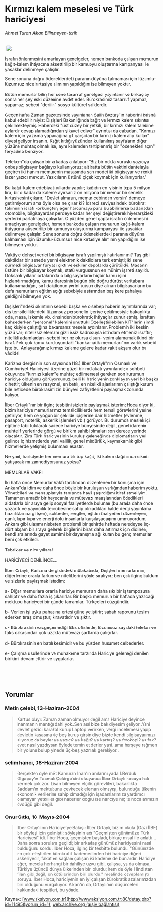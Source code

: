 # Kırmızı kalem meselesi ve Türk hariciyesi

*Ahmet Turan Alkan Bilinmeyen-tarih*

<div>
 <font>
  <img border="0" height="1" src="/web/20050119040558im_/http://www.aksiyon.com.tr/images/blank.gif"/>
 </font>
 <font class="content">
  <p>
   <img border="0" hspace="5" src="http://web.archive.org/web/20050119040558im_/http://www.aksiyon.com.tr/resim/493/22.jpg" vspace="5"/>
  </p>
 </font>
 <font class="content">
  İsrafın önlenmesini amaçlayan genelgeler, hemen bankoda çalışan memurun kağıt-kalem ihtiyacına aksettirilip bir kamuoyu oluşturma kampanyası ile yasaklar delinmeye çalışılır.
 </font>
 <br/>
 <p>
  <font class="content">
   Sene sonuna doğru ödeneklerdeki paranın düyûna kalmaması için lüzumlu-lüzumsuz nice kırtasiye alımının yapıldığını ise bilmeyen yoktur.
   <br>
    <br>
     Bütün memurlar bilir; her sene tasarruf genelgesi yayınlanır ve birkaç ay sonra her şey eski düzenine avdet eder. Bürokrasimiz tasarruf yapmaz, yapamaz; sebebi "deriiin" sosyo-kültürel saiklerdir.
     <br>
      <br>
       Geçen hafta Zaman gazetesinde yayınlanan Salih Boztaş"ın haberini istisnâ kabul edebilir miyiz: Dışişleri Bakanlığında kağıt ve kırmızı kalem sıkıntısı çekilmekteymiş. Haberdeki "üst düzey bir yetkili, bir kırmızı kalem talebine aylardır cevap alamadığından şikayet ediyor" ayrıntısı da cabadan. "Kırmızı kalem için yazışma yapacağına git çarşıdan bir kırmızı kalem alıp kullan" diyesi geliyor insanın. Kağıt kıtlığı yüzünden kullanılmış sayfaların diğer yüzüne muhtaç olmak ise, aynı kalemden tertiplenmiş bir "ödenekleri açın" feryadına benziyor.
       <br/>
       <br/>
       Telekom"da çalışan bir arkadaş anlatıyor: "Biz bir nokta vuruşlu yazıcıya onbeş bilgisayar bağlayıp kullanıyoruz; alt katta bütün vaktini dantelayla geçiren iki hanım memurenin masasında son model iki bilgisayar ve renkli lazer yazıcı mevcut. Yazıcıların üstünü çiçek koymak için kullanıyorlar."
       <br/>
       <br/>
       Bu kağıt-kalem edebiyatı yıllardır yapılır; kağıdın en iyisinin topu 5 milyon lira, bir o kadar da kaleme ayırsanız on milyona bir memur bir senelik kırtasiyesini çıkarır. "Devlet almasın, memur cebinden versin" demeye getirmiyorum ama öyle olsa ne çıkar ki? İdareci seviyesindeki bürokrat takımının israfı korkunçtur; eğer harcamaya para bulabilirlerse badanadan otomobile, bilgisayardan perdeye kadar her şeyi değiştirerek hiyerarşideki yerlerini parlatmaya çalışırlar. O yüzden genel çapta israfın önlenmesini amaçlayan genelgeler, hemen bankoda çalışan memurun kağıt-kalem ihtiyacına aksettirilip bir kamuoyu oluşturma kampanyası ile yasaklar delinmeye çalışılır. Sene sonuna doğru ödeneklerdeki paranın düyûna kalmaması için lüzumlu-lüzumsuz nice kırtasiye alımının yapıldığını ise bilmeyen yoktur.
       <br/>
       <br/>
       Vaktiyle dehşet verici bir bilgisayar israfı yapılmıştı hatırlanır mı? Taş gibi daktilolar bir senede yerini elektronik daktilolara terk etmişti; iki sene sürmedi bilgisayar furyası çıktı ve eskiler depolarda çürütüldü. Masanın üstüne bir bilgisayar koymak, statü vurgusunun en mühim işareti sayıldı. Doksanlı yılların ortalarında o bilgisayarların hiçbir kamu işini hızlandırmadığını, kamu idaresinin bugün bile doğru dürüst veritabanı kullanamadığını, sırf daktilonun yerini tutsun diye alınan bilgisayarların bu defa memurların eğitim açığı sebebiyle astarından beş kere pahalıya geldiğini bilmeyen yok.
       <br/>
       <br/>
       Dışişleri"ndeki sıkıntının sebebi başka ve o sebep haberin ayrıntılarında var; dış temsilciliklerdeki lüzumsuz personelin içeriye çekilmesiyle bakanlıkta oda, masa, iskemle vb. cinsinden bürokratik ihtiyaçlar zuhur etmiş. İsraftan bahsederken "personel" kalemini unuttuk! Özelleştirilebilen KİT"lerin şimdi kaç kişiyle çalıştığına bakarsanız mesele aydınlanır. Problemin iki keskin yüzü var; niteliksiz elemanı gizli işsiz kadrosuyla istihdam etmeniz israftır; nitelikli adamlardan  -sebebi her ne olursa olsun- verim alamamak ikinci bir israf. Pek çok kamu kuruluşundaki "bankamatik memurları"nın varlık sebebi işte bu. Anlayacağınız kırmızı kaleme gelene kadar vakit akşam olur bu vâdide!
       <br/>
       <br/>
       Karizma dergisinin son sayısında (18.) İlber Ortaylı"nın Osmanlı ve Cumhuriyet Hariciyesi üzerine güzel bir mülakatı yayınlandı; o sohbeti okuyunca "kırmızı kalem"e muhtaç edilmemesi gereken son kurumun hariciye olduğunu görüyorsunuz; belli ki hariciyenin zonklayan yeri bir başka cihettir; ülkenin en rasyonel, en batılı, en nitelikli ajanlarının çalıştığı kurum bile neticede bürokrasimizin bünyevi zafiyetlerini paylaşmak zorunda kalıyor.
       <br/>
       <br/>
       İlber Ortaylı"nın bir ilginç tesbitini sizlerle paylaşmak isterim; Hoca diyor ki, bizim hariciye memurlarımız temsilciliklerde hem temsil görevlerini yerine getiriyor, hem de yoğun bir şekilde içişlerine dair hizmetler (evlenme, pasaport, noterlik, askerlik işlemleri vb.) görüyor. Bu durumda meslek içi eğitime tabi tutularak sadece hariciye bünyesinde değil, genel idarenin muhtelif yerlerinde görgü ve birikim sahibi olmaları son derece yerinde olacaktır. Zira Türk hariciyesinin kuruluş geleneğinde diplomatların yeri gelince iç hizmetlerde yani valilik, genel müdürlük, kaymakamlık gibi hizmetlerde yetişmiş bulunması esastır.
       <br/>
       <br/>
       Ne yani, hariciyede her memura bir top kağıt, iki kalem dağıtılınca sıkıntı yatışacak mı zannediyorsunuz yoksa?
       <br/>
       <br/>
       MEMURLAR VAKFI
       <br/>
       <br/>
       İki hafta önce Memurlar Vakfı tarafından düzenlenen bir konuşma için Ankara"da idim ve daha önce böyle bir kuruluşun varlığından haberim yoktu. Yöneticileri ve mensuplarıyla tanışınca hayli şaşırdığımı itiraf etmeliyim. Tamamen amatör bir heyecanla ve mütevazı maaşlarından ödedikleri aidatlarla bir araya gelip sosyal faaliyetlerde bulunan (bu arada daha önce yazarlık ve yayıncılık tecrübesine sahip olmadıkları halde dergi yayınlama hazırlıklarına girişen), sohbetler, sergiler, eğitim faaliyetleri düzenleyen, canlı, kıpır kıpır ve enerji dolu insanlarla karşılaşacağımı ummuyordum. Ankara gibi ulaşımı nisbeten problemli bir şehirde haftada neredeyse üç-dört akşam bir araya gelerek bilgilerini biraz daha artırmak için didinen, kendi aralarında gayet samimi bir dayanışma ağı kuran bu genç memurlar beni çok etkiledi.
       <br/>
       <br/>
       Tebrikler ve nice yıllara!
       <br/>
       <br/>
       HARİCİYECİ DENİLİNCE....
       <br/>
       <br/>
       İlber Ortaylı, Karizma dergisindeki mülakatında, Dışişleri memurlarının, diğerlerine oranla farkını ve niteliklerini şöyle sıralıyor; ben çok ilginç buldum ve sizlerle paylaşmak istedim:
       <br/>
       <br/>
       a- Diğer memurlara oranla hariciye memurları daha sıkı bir iş temposuna sahiptir ve daha fazla iş çıkarırlar. Bir başka memurun bir haftada yazacağı mektubu hariciyeci bir günde tamamlar. Türkçeleri düzgündür.
       <br/>
       <br/>
       b- Verilen işi uyku pahasına ertesi güne yetiştirir; sabah raporunu teslim ederken tıraş olmuştur, kıravatlıdır ve şıktır.
       <br/>
       <br/>
       c- Bürokrasinin vazgeçemediği lüks ofislerde, lüzumsuz sayıdaki telefon ve faks cakasından çok uzakta mütevazı şartlarda çalışırlar.
       <br/>
       <br/>
       d- Bürokrasinin en batılı kesimidir ve bu yüzden husumet celbederler.
       <br/>
       <br/>
       e- Çalışma usullerinde ve muhakeme tarzında Hariciye geleneği denilen birikimi devam ettirir ve uygularlar.
       <br/>
      </br>
     </br>
    </br>
   </br>
  </font>
 </p>
</div>


## Yorumlar

### Metin çelebi, 13-Haziran-2004
> Kartus olayı: 
> Zaman zaman olmuyor değil ama Hariciye deyince  inanmanın mantığı dahi yok..Sen asıl bize bak diyesim geliyor..Yani devlet gezici karakol kurup Laptop verirken, vergi incelemesi yapıp devletin kasasına üç beş kuruş girsin diye bizde kendi bilgisayarımızı alıyoruz da beyler ya yazıcı? ya kağıt? ya kartuş? ya fotokopi? ya fax?  evet  nasıl yazdıysan öylede temin et derler yani..ama herşeye rağmen bir yolunu bulup yinede üç-beş yazmak gerekiyor..

### selim hancı, 08-Haziran-2004
> Gerçekten öyle mi?: 
> Kamuran İnan'ın anılarını yada İ.Berduk Olgaçay'ın Tasmalı Çekirge'sini okuyunca İlber Ortaylı hocaya hak vermek çok zor. Lisan bilmeyen elçilik görevlileri, bakanlıkta Saddam'ın mektubunu çevirecek eleman olmayışı, bulunduğu ülkenin ekonomik verilerine sahip olmadığı için işadamlarımıza yardımcı olamayan yetkililer gibi haberler doğru ise hariciye hiç te hocalarımızın övdüğü gibi değil.

### Onur Sıtkı, 18-Mayıs-2004
> İlber Ortay'lının Hariciye'ye Bakışı: 
> İlber Ortaylı, bizim okula (Gazi İİBF) bir söyleşi için gelmişti; söyleşinin adı "Geçmişten günümüze Türk Hariciyesi" idi. İlber Hoca, geçmişten başladı, birkaç misal ile anlattı... Daha sonra sorulara geçildi; bir arkadaş günümüz hariciyesini nasıl bulduğunu sordu. İlber Hoca, ilginç bir tesbitte bulundu: "Günümzde en çok eleştirilen bürokratik kademerlinden biri hariciye diğeri askeriyedir, fakat en sağlam çalışan iki kademe de bunlardır. Hariciye eğer, mesela herhangi bir dahiliye uzvu gibi, çalışsa, ya da olmasa, Türkiye üçüncü dünya ülkerinden biri olurdu; hem de öyle Hindistan filan gibi değil, en kötülerinden biri olurdu." mealinde cevaplamıştı soruyu.  İlber Hoca, hariciyenin en iyi çalışan bürokratik azalarımızdan biri olduğunu vurguluyor. Alkan'ın da, Ortaylı'nın düşünceleri hakkındaki tespitleri, bu yönde.

Kaynak: [www.aksiyon.com.tr](http://www.aksiyon.com.tr:80/detay.php?id=11495&yorum_id=1), [web.archive.org (arşiv bağlantısı)](http://web.archive.org/web/20050119040558/http://www.aksiyon.com.tr:80/detay.php?id=11495&yorum_id=1)
